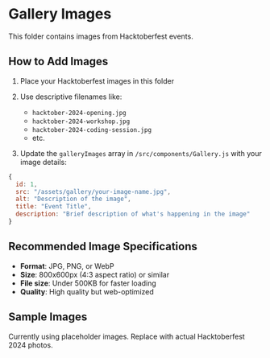 # Gallery Images

This folder contains images from Hacktoberfest events.

## How to Add Images

1. Place your Hacktoberfest images in this folder
2. Use descriptive filenames like:
   - `hacktober-2024-opening.jpg`
   - `hacktober-2024-workshop.jpg`
   - `hacktober-2024-coding-session.jpg`
   - etc.

3. Update the `galleryImages` array in `/src/components/Gallery.js` with your image details:

```javascript
{
  id: 1,
  src: "/assets/gallery/your-image-name.jpg",
  alt: "Description of the image",
  title: "Event Title",
  description: "Brief description of what's happening in the image"
}
```

## Recommended Image Specifications

- **Format**: JPG, PNG, or WebP
- **Size**: 800x600px (4:3 aspect ratio) or similar
- **File size**: Under 500KB for faster loading
- **Quality**: High quality but web-optimized

## Sample Images

Currently using placeholder images. Replace with actual Hacktoberfest 2024 photos.

